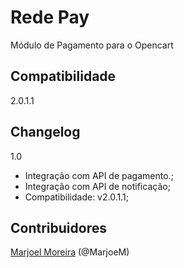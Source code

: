 # Rede Pay
Módulo de Pagamento para o Opencart


## Compatibilidade
2.0.1.1

## Changelog
1.0
- Integração com API de pagamento.;
- Integração com API de notificação;
- Compatibilidade: v2.0.1.1;

## Contribuidores
[Marjoel Moreira](https://www.marjoel.com/) (@MarjoeM)